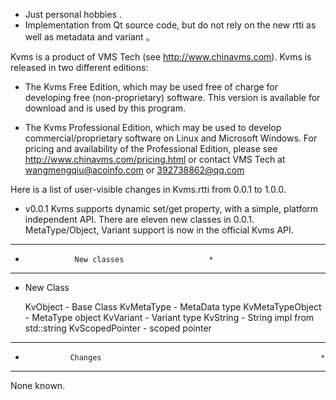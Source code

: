 - Just personal hobbies . 
- Implementation from Qt source code, but do not rely on the new rtti as well as metadata and variant 。

Kvms is a product of VMS Tech (see http://www.chinavms.com).  Kvms is
released in two different editions:

- The Kvms Free Edition, which may be used free of charge for developing
  free (non-proprietary) software. This version is available
  for download  and is used by this
  program.

- The Kvms Professional Edition, which may be used to develop
  commercial/proprietary software on Linux and Microsoft Windows. For
  pricing and availability of the Professional Edition, please see
  http://www.chinavms.com/pricing.html or contact VMS Tech at
  wangmengqiu@acoinfo.com or 392738862@qq.com


Here is a list of user-visible changes in Kvms.rtti from 0.0.1 to 1.0.0.  

* v0.0.1
Kvms supports dynamic set/get property, with a simple, platform independent
API. There are eleven new classes in 0.0.1. MetaType/Object, Variant
support is now in the official Kvms API.

****************************************************************************
* 			     New classes				   *
****************************************************************************

* New Class

  KvObject	- Base Class
  KvMetaType	- MetaData type
  KvMetaTypeObject	- MetaType object
  KvVariant	- Variant type
  KvString	- String impl from std::string
  KvScopedPointer	- scoped pointer


****************************************************************************
*               Changes  								                *
****************************************************************************

None known.
